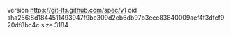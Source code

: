 version https://git-lfs.github.com/spec/v1
oid sha256:8d1844511493947f9be309d2eb6db97b3ecc83840009aef4f3dfcf920df8bc4c
size 3184
